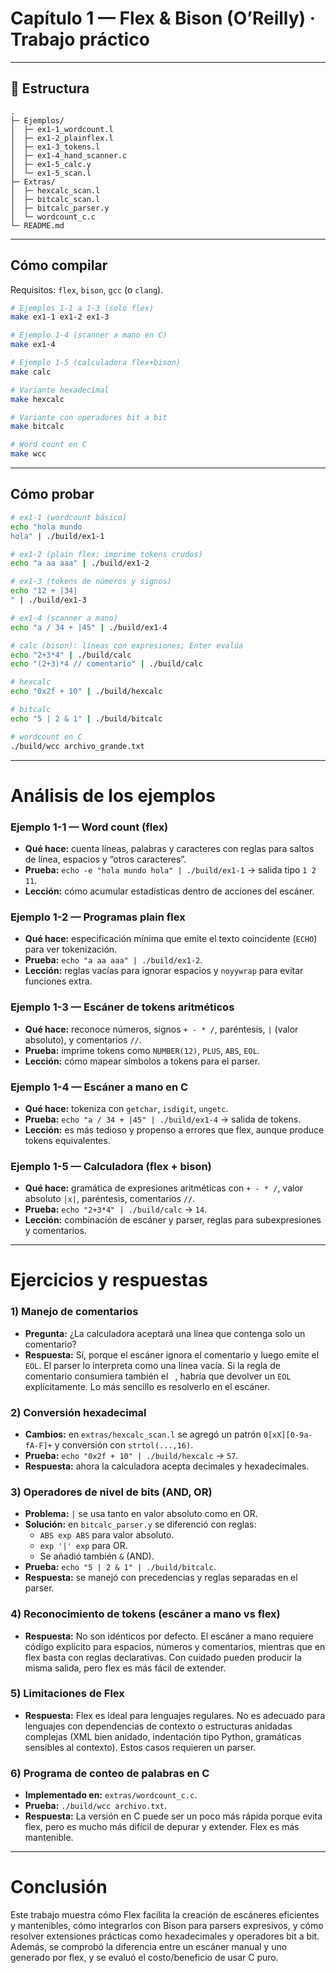 # Capítulo 1 — Flex & Bison (O’Reilly) · Trabajo práctico

---

## 📂 Estructura
```
.
├─ Ejemplos/
│  ├─ ex1-1_wordcount.l
│  ├─ ex1-2_plainflex.l
│  ├─ ex1-3_tokens.l
│  ├─ ex1-4_hand_scanner.c
│  ├─ ex1-5_calc.y
│  └─ ex1-5_scan.l
├─ Extras/
│  ├─ hexcalc_scan.l
│  ├─ bitcalc_scan.l
│  ├─ bitcalc_parser.y
│  └─ wordcount_c.c
└─ README.md
```

---

## Cómo compilar
Requisitos: `flex`, `bison`, `gcc` (o `clang`).

```bash
# Ejemplos 1-1 a 1-3 (solo flex)
make ex1-1 ex1-2 ex1-3

# Ejemplo 1-4 (scanner a mano en C)
make ex1-4

# Ejemplo 1-5 (calculadora flex+bison)
make calc

# Variante hexadecimal
make hexcalc

# Variante con operadores bit a bit
make bitcalc

# Word count en C
make wcc
```

---

## Cómo probar
```bash
# ex1-1 (wordcount básico)
echo "hola mundo
hola" | ./build/ex1-1

# ex1-2 (plain flex: imprime tokens crudos)
echo "a aa aaa" | ./build/ex1-2

# ex1-3 (tokens de números y signos)
echo "12 + |34|
" | ./build/ex1-3

# ex1-4 (scanner a mano)
echo "a / 34 + |45" | ./build/ex1-4

# calc (bison): líneas con expresiones; Enter evalúa
echo "2+3*4" | ./build/calc
echo "(2+3)*4 // comentario" | ./build/calc

# hexcalc
echo "0x2f + 10" | ./build/hexcalc

# bitcalc
echo "5 | 2 & 1" | ./build/bitcalc

# wordcount en C
./build/wcc archivo_grande.txt
```

---

# Análisis de los ejemplos

### Ejemplo 1-1 — Word count (flex)
- **Qué hace:** cuenta líneas, palabras y caracteres con reglas para saltos de línea, espacios y “otros caracteres”.
- **Prueba:** `echo -e "hola mundo
hola" | ./build/ex1-1` → salida tipo `1 2 11`.
- **Lección:** cómo acumular estadísticas dentro de acciones del escáner.

### Ejemplo 1-2 — Programas plain flex
- **Qué hace:** especificación mínima que emite el texto coincidente (`ECHO`) para ver tokenización.
- **Prueba:** `echo "a aa aaa" | ./build/ex1-2`.
- **Lección:** reglas vacías para ignorar espacios y `noyywrap` para evitar funciones extra.

### Ejemplo 1-3 — Escáner de tokens aritméticos
- **Qué hace:** reconoce números, signos `+ - * /`, paréntesis, `|` (valor absoluto), y comentarios `//`.
- **Prueba:** imprime tokens como `NUMBER(12)`, `PLUS`, `ABS`, `EOL`.
- **Lección:** cómo mapear símbolos a tokens para el parser.

### Ejemplo 1-4 — Escáner a mano en C
- **Qué hace:** tokeniza con `getchar`, `isdigit`, `ungetc`.
- **Prueba:** `echo "a / 34 + |45" | ./build/ex1-4` → salida de tokens.
- **Lección:** es más tedioso y propenso a errores que flex, aunque produce tokens equivalentes.

### Ejemplo 1-5 — Calculadora (flex + bison)
- **Qué hace:** gramática de expresiones aritméticas con `+ - * /`, valor absoluto `|x|`, paréntesis, comentarios `//`.
- **Prueba:** `echo "2+3*4" | ./build/calc` → `14`.
- **Lección:** combinación de escáner y parser, reglas para subexpresiones y comentarios.

---

# Ejercicios y respuestas

### 1) Manejo de comentarios
- **Pregunta:** ¿La calculadora aceptará una línea que contenga solo un comentario?  
- **Respuesta:** Sí, porque el escáner ignora el comentario y luego emite el `EOL`. El parser lo interpreta como una línea vacía. Si la regla de comentario consumiera también el `
`, habría que devolver un `EOL` explícitamente. Lo más sencillo es resolverlo en el escáner.

### 2) Conversión hexadecimal
- **Cambios:** en `extras/hexcalc_scan.l` se agregó un patrón `0[xX][0-9a-fA-F]+` y conversión con `strtol(...,16)`.  
- **Prueba:** `echo "0x2f + 10" | ./build/hexcalc` → `57`.  
- **Respuesta:** ahora la calculadora acepta decimales y hexadecimales.

### 3) Operadores de nivel de bits (AND, OR)
- **Problema:** `|` se usa tanto en valor absoluto como en OR.  
- **Solución:** en `bitcalc_parser.y` se diferenció con reglas:  
  - `ABS exp ABS` para valor absoluto.  
  - `exp '|' exp` para OR.  
  - Se añadió también `&` (AND).  
- **Prueba:** `echo "5 | 2 & 1" | ./build/bitcalc`.  
- **Respuesta:** se manejó con precedencias y reglas separadas en el parser.

### 4) Reconocimiento de tokens (escáner a mano vs flex)
- **Respuesta:** No son idénticos por defecto. El escáner a mano requiere código explícito para espacios, números y comentarios, mientras que en flex basta con reglas declarativas. Con cuidado pueden producir la misma salida, pero flex es más fácil de extender.

### 5) Limitaciones de Flex
- **Respuesta:** Flex es ideal para lenguajes regulares. No es adecuado para lenguajes con dependencias de contexto o estructuras anidadas complejas (XML bien anidado, indentación tipo Python, gramáticas sensibles al contexto). Estos casos requieren un parser.

### 6) Programa de conteo de palabras en C
- **Implementado en:** `extras/wordcount_c.c`.  
- **Prueba:** `./build/wcc archivo.txt`.  
- **Respuesta:** La versión en C puede ser un poco más rápida porque evita flex, pero es mucho más difícil de depurar y extender. Flex es más mantenible.

---

# Conclusión
Este trabajo muestra cómo Flex facilita la creación de escáneres eficientes y mantenibles, cómo integrarlos con Bison para parsers expresivos, y cómo resolver extensiones prácticas como hexadecimales y operadores bit a bit. Además, se comprobó la diferencia entre un escáner manual y uno generado por flex, y se evaluó el costo/beneficio de usar C puro.
